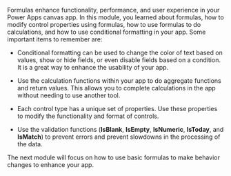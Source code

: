 Formulas enhance functionality, performance, and user experience in your
Power Apps canvas app. In this module, you learned about
formulas, how to modify control properties using formulas, how to use
formulas to do calculations, and how to use conditional formatting in
your app. Some important items to remember are:

-   Conditional formatting can be used to change the color of text based
    on values, show or hide fields, or even disable fields based on a
    condition. It is a great way to enhance the usability of your app.

-   Use the calculation functions within your app to do aggregate
    functions and return values. This allows you to complete
    calculations in the app without needing to use another tool.

-   Each control type has a unique set of properties. Use these
    properties to modify the functionality and format of controls.

-   Use the validation functions (**IsBlank**, **IsEmpty**,
    **IsNumeric**, **IsToday**, and **IsMatch**) to prevent errors and
    prevent slowdowns in the processing of the data.

The next module will focus on how to use basic formulas to make behavior
changes to enhance your app.
